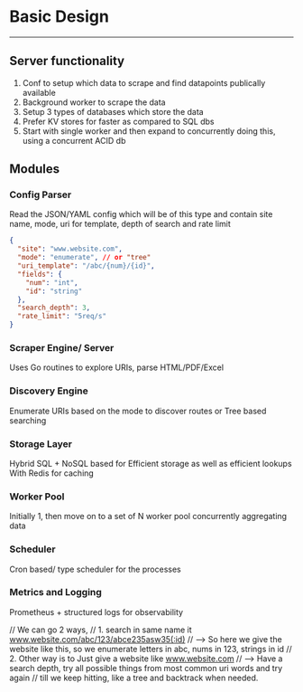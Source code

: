 # Basic Design
----

## Server functionality
1. Conf to setup which data to scrape and find datapoints publically available
2. Background worker to scrape the data
3. Setup 3 types of databases which store the data
4. Prefer KV stores for faster as compared to SQL dbs
5. Start with single worker and then expand to concurrently doing this, using a concurrent ACID db

## Modules

### Config Parser
Read the JSON/YAML config which will be of this type and contain site name, mode, uri for template, depth of search and rate limit

```json
{
  "site": "www.website.com",
  "mode": "enumerate", // or "tree"
  "uri_template": "/abc/{num}/{id}",
  "fields": {
    "num": "int",
    "id": "string"
  },
  "search_depth": 3,
  "rate_limit": "5req/s"
}

```

### Scraper Engine/ Server
Uses Go routines to explore URIs, parse HTML/PDF/Excel

### Discovery Engine
Enumerate URIs based on the mode to discover routes or Tree based searching

### Storage Layer
Hybrid SQL + NoSQL based for Efficient storage as well as efficient lookups With Redis for caching

### Worker Pool
Initially 1, then move on to a set of N worker pool concurrently aggregating data

### Scheduler
Cron based/ type scheduler for the processes

### Metrics and Logging 
Prometheus + structured logs for observability


// We can go 2 ways,
// 1. search in same name it www.website.com/abc/123/abce235asw35(:id)
// --> So here we give the website like this, so we enumerate letters in abc, nums in 123, strings in id
// 2. Other way is to Just give a website like www.website.com
// --> Have a search depth, try all possible things from most common uri words and try again
// till we keep hitting, like a tree and backtrack when needed.
